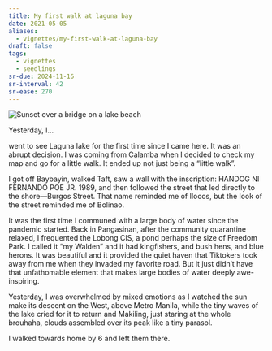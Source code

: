 ```yaml
---
title: My first walk at laguna bay
date: 2021-05-05
aliases:
  - vignettes/my-first-walk-at-laguna-bay
draft: false
tags:
  - vignettes
  - seedlings
sr-due: 2024-11-16
sr-interval: 42
sr-ease: 270
---
```

![Sunset over a bridge on a lake beach](baybayin-sunset.jpg)

Yesterday, I…

went to see Laguna lake for the first time since I came here. It was an abrupt decision. I was coming from Calamba when I decided to check my map and go for a little walk. It ended up not just being a “little walk”.

I got off Baybayin, walked Taft, saw a wall with the inscription: HANDOG NI FERNANDO POE JR. 1989, and then followed the street that led directly to the shore—Burgos Street. That name reminded me of Ilocos, but the look of the street reminded me of Bolinao.

It was the first time I communed with a large body of water since the pandemic started. Back in Pangasinan, after the community quarantine relaxed, I frequented the Lobong CIS, a pond perhaps the size of Freedom Park. I called it “my Walden” and it had kingfishers, and bush hens, and blue herons. It was beautiful and it provided the quiet haven that Tiktokers took away from me when they invaded my favorite road. But it just didn’t have that unfathomable element that makes large bodies of water deeply awe-inspiring.

Yesterday, I was overwhelmed by mixed emotions as I watched the sun make its descent on the West, above Metro Manila, while the tiny waves of the lake cried for it to return and Makiling, just staring at the whole brouhaha, clouds assembled over its peak like a tiny parasol.

I walked towards home by 6 and left them there.